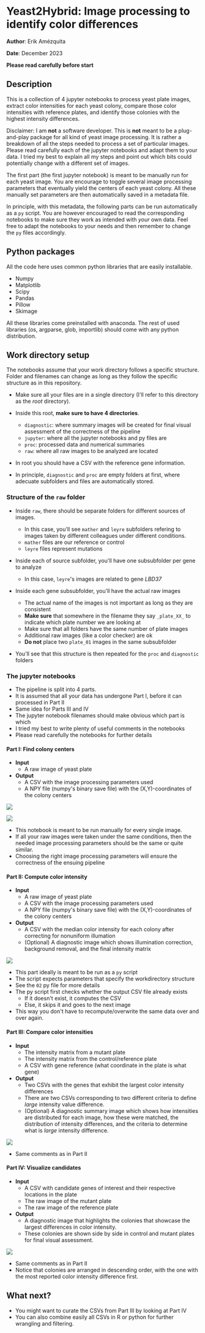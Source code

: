 # Yeast2Hybrid: Image processing to identify color differences

**Author**: Erik Amézquita

**Date**: December 2023

**Please read carefully before start**

## Description

This is a collection of 4 jupyter notebooks to process yeast plate images, extract color intensities for each yeast colony, compare those color intensities with reference plates, and identify those colonies with the highest intensity differences.

Disclaimer: I am **not** a software developer. This is **not** meant to be a plug-and-play package for all kind of yeast image processing. It is rather a breakdown of all the steps needed to process a set of particular images. Please read carefully each of the jupyter notebooks and adapt them to your data. I tried my best to explain all my steps and point out which bits could potentially change with a different set of images.

The first part (the first jupyter notebook) is meant to be manually run for each yeast image. You are encourage to toggle several image processing parameters that eventually yield the centers of each yeast colony. All these manually set parameters are then automatically saved in a metadata file. 

In principle, with this metadata, the following parts can be run automatically as a `py` script. You are however encouraged to read the corresponding notebooks to make sure they work as intended with *your* own data. Feel free to adapt the notebooks to your needs and then remember to change the `py` files accordingly.

## Python packages

All the code here uses common python libraries that are easily installable.

- Numpy
- Matplotlib
- Scipy
- Pandas
- Pillow
- Skimage

All these libraries come preinstalled with anaconda. The rest of used libraries (os, argparse, glob, importlib) should come with any python distribution.

## Work directory setup

The notebooks assume that your work directory follows a specific structure. Folder and filenames can change as long as they follow the specific structure as in this repository. 

- Make sure all your files are in a single directory (I'll refer to this directory as the *root* directory).
- Inside this root, **make sure to have 4 directories**.
    - `diagnostic`: where summary images will be created for final visual assessment of the correctness of the pipeline
    - `jupyter`: where all the jupyter notebooks and py files are
    - `proc`: processed data and numerical summaries
    - `raw`: where all raw images to be analyzed are located

- In root you should have a CSV with the reference gene information.
    
- In principle, `diagnostic` and `proc` are empty folders at first, where adecuate subfolders and files are automatically stored.

### Structure of the `raw` folder

- Inside `raw`, there should be separate folders for different sources of images.
    - In this case, you'll see `mather` and `leyre` subfolders refering to images taken by different colleagues under different conditions.
    - `mather` files are our reference or control
    - `leyre` files represent mutations
    
- Inside each of source subfolder, you'll have one subsubfolder per gene to analyze
    - In this case, `leyre`'s images are related to gene *LBD37*
    
- Inside each gene subsubfolder, you'll have the actual raw images
    - The actual name of the images is not important as long as they are consistent
    - **Make sure** that somewhere in the filename they say `_plate_XX_` to indicate which plate number we are looking at
    - Make sure that all folders have the same number of plate images
    - Additional raw images (like a color checker) are ok
    - **Do not** place two `plate_01` images in the same subsubfolder
    
- You'll see that this structure is then repeated for the `proc` and `diagnostic` folders


### The jupyter notebooks

- The pipeline is split into 4 parts.
- It is assumed that all your data has undergone Part I, before it can processed in Part II
- Same idea for Parts III and IV
- The jupyter notebook filenames should make obvious which part is which
- I tried my best to write plenty of useful comments in the notebooks
- Please read carefully the notebooks for further details

#### Part I: Find colony centers

- **Input** 
    - A raw image of yeast plate
- **Output**
    - A CSV with the image processing parameters used
    - A NPY file (numpy's binary save file) with the (X,Y)-coordinates of the colony centers
    
![](https://raw.githubusercontent.com/ejamezquita/ejamezquita.github.io/main/yeast2hybrid/figs/raw_plate_5.jpg)

![](https://raw.githubusercontent.com/ejamezquita/ejamezquita.github.io/main/yeast2hybrid/figs/centers_plate_5.jpg)

- This notebook is meant to be run manually for every single image.
- If all your raw images were taken under the same conditions, then the needed image processing parameters should be the same or quite similar.
- Choosing the right image processing parameters will ensure the correctness of the ensuing pipeline

#### Part II: Compute color intensity

- **Input**
   - A raw image of yeast plate
   - A CSV with the image processing parameters used
   - A NPY file (numpy's binary save file) with the (X,Y)-coordinates of the colony centers
- **Output**
   - A CSV with the median color intensity for each colony after correcting for nonuniform illumation
   - (Optional) A diagnostic image which shows illumination correction, background removal, and the final intensity matrix
   
![](https://raw.githubusercontent.com/ejamezquita/ejamezquita.github.io/main/yeast2hybrid/figs/light_correction_20231130_plate_05.jpg)

- This part ideally is meant to be run as a `py` script
- The script expects parameters that specify the workdirectory structure
- See the `02` py file for more details
- The py script first checks whether the output CSV file already exists
    - If it doesn't exist, it computes the CSV
    - Else, it skips it and goes to the next image
- This way you don't have to recompute/overwrite the same data over and over again.

#### Part III: Compare color intensities

- **Input**
    - The intensity matrix from a mutant plate
    - The intensity matrix from the control/reference plate
    - A CSV with gene reference (what coordinate in the plate is what gene)
- **Output**
    - Two CSVs with the genes that exhibit the largest color intensity differences
    - There are two CSVs corresponding to two different criteria to define *large* intensity value difference.
    - (Optional) A diagnostic summary image which shows how intensities are distributed for each image, how these were matched, the distribution of intensity differences, and the criteria to determine what is *large* intensity difference.
    
![](https://github.com/ejamezquita/ejamezquita.github.io/blob/main/yeast2hybrid/figs/difference_detection_summary_20231130_plate_05.jpg)

- Same comments as in Part II

#### Part IV: Visualize candidates

- **Input**
   - A CSV with candidate genes of interest and their respective locations in the plate
   - The raw image of the mutant plate
   - The raw image of the reference plate
- **Output**
   - A diagnostic image that highlights the colonies that showcase the largest differences in color intensity.
   - These colonies are shown side by side in control and mutant plates for final visual assessment.
    
![](https://raw.githubusercontent.com/ejamezquita/ejamezquita.github.io/main/yeast2hybrid/figs/difference_detection_summary_20231130_plate_05.jpg)

- Same comments as in Part II
- Notice that colonies are arranged in descending order, with the one with the most reported color intensity difference first.

## What next?

- You might want to curate the CSVs from Part III by looking at Part IV
- You can also combine easily all CSVs in R or python for further wrangling and filtering.

